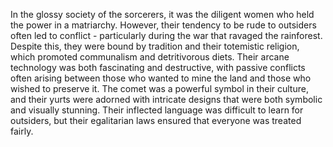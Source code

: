 In the glossy society of the sorcerers, it was the diligent women who held the power in a matriarchy. However, their tendency to be rude to outsiders often led to conflict - particularly during the war that ravaged the rainforest. Despite this, they were bound by tradition and their totemistic religion, which promoted communalism and detritivorous diets. Their arcane technology was both fascinating and destructive, with passive conflicts often arising between those who wanted to mine the land and those who wished to preserve it. The comet was a powerful symbol in their culture, and their yurts were adorned with intricate designs that were both symbolic and visually stunning. Their inflected language was difficult to learn for outsiders, but their egalitarian laws ensured that everyone was treated fairly.